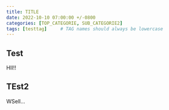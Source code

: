 ```yaml
---
title: TITLE
date: 2022-10-10 07:00:00 +/-0800
categories: [TOP_CATEGORIE, SUB_CATEGORIE2]
tags: [testtag]     # TAG names should always be lowercase
---
```



## Test

HII!!

## TEst2

WSell...